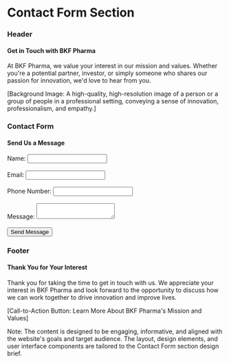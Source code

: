 **Contact Form Section**
=====================

### Header
#### Get in Touch with BKF Pharma

At BKF Pharma, we value your interest in our mission and values. Whether you're a potential partner, investor, or simply someone who shares our passion for innovation, we'd love to hear from you.

[Background Image: A high-quality, high-resolution image of a person or a group of people in a professional setting, conveying a sense of innovation, professionalism, and empathy.]

### Contact Form
#### Send Us a Message

<form>
  <label for="name">Name:</label>
  <input type="text" id="name" name="name"><br><br>
  <label for="email">Email:</label>
  <input type="email" id="email" name="email"><br><br>
  <label for="phone">Phone Number:</label>
  <input type="tel" id="phone" name="phone"><br><br>
  <label for="message">Message:</label>
  <textarea id="message" name="message"></textarea><br><br>
  <button type="submit">Send Message</button>
</form>

### Footer
#### Thank You for Your Interest

Thank you for taking the time to get in touch with us. We appreciate your interest in BKF Pharma and look forward to the opportunity to discuss how we can work together to drive innovation and improve lives.

[Call-to-Action Button: Learn More About BKF Pharma's Mission and Values]

Note: The content is designed to be engaging, informative, and aligned with the website's goals and target audience. The layout, design elements, and user interface components are tailored to the Contact Form section design brief.